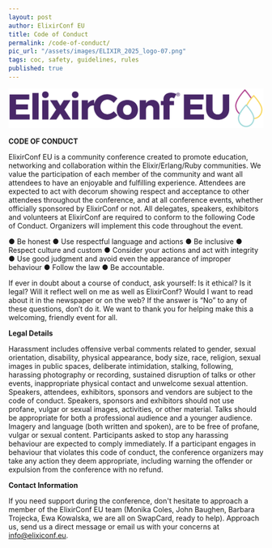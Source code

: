 ```yaml
---
layout: post
author: ElixirConf EU
title: Code of Conduct
permalink: /code-of-conduct/
pic_url: "/assets/images/ELIXIR_2025_logo-07.png"
tags: coc, safety, guidelines, rules
published: true
---
```

![](/assets/images/ELIXIR_2025_logo-07.png)

**CODE OF CONDUCT**

ElixirConf EU is a community conference created to promote education, networking and
collaboration within the Elixir/Erlang/Ruby communities. We value the participation of
each member of the community and want all attendees to have an enjoyable and fulfilling
experience. Attendees are expected to act with decorum showing respect and acceptance to
other attendees throughout the conference, and at all conference events, whether
officially sponsored by ElixirConf or not. All delegates, speakers, exhibitors and
volunteers at ElixirConf are required to conform to the following Code of Conduct.
Organizers will implement this code throughout the event.

● Be honest
● Use respectful language and actions
● Be inclusive
● Respect culture and custom
● Consider your actions and act with integrity
● Use good judgment and avoid even the appearance of improper behaviour
● Follow the law
● Be accountable.

If ever in doubt about a course of conduct, ask yourself: Is it ethical? Is it legal? Will
it reflect well on me as well as ElixirConf? Would I want to read about it in the
newspaper or on the web? If the answer is “No” to any of these questions, don’t do it. We
want to thank you for helping make this a welcoming, friendly event for all.

**Legal Details**

Harassment includes offensive verbal comments related to gender, sexual orientation,
disability, physical appearance, body size, race, religion, sexual images in public
spaces, deliberate intimidation, stalking, following, harassing photography or recording,
sustained disruption of talks or other events, inappropriate physical contact and
unwelcome sexual attention. Speakers, attendees, exhibitors, sponsors and vendors are
subject to the code of conduct. Speakers, sponsors and exhibitors should not use profane,
vulgar or sexual images, activities, or other material. Talks should be appropriate for
both a professional audience and a younger audience. Imagery and language (both written
and spoken), are to be free of profane, vulgar or sexual content. Participants asked to
stop any harassing behaviour are expected to comply immediately. If a participant engages
in behaviour that violates this code of conduct, the conference organizers may take any
action they deem appropriate, including warning the offender or expulsion from the
conference with no refund.

**Contact Information**

If you need support during the conference, don't hesitate to approach a member of the
ElixirConf EU team (Monika Coles, John Baughen, Barbara Trojecka, Ewa Kowalska, we are all
on SwapCard, ready to help). Approach us, send us a direct message or email us with your
concerns at info@elixiconf.eu.
